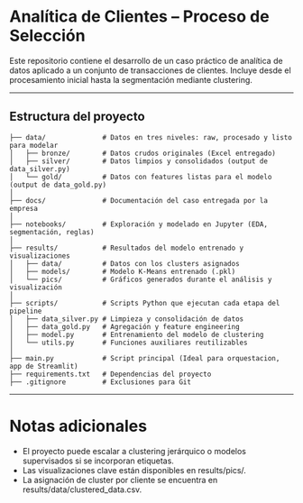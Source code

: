 # Analítica de Clientes – Proceso de Selección

Este repositorio contiene el desarrollo de un caso práctico de analítica de datos aplicado a un conjunto de transacciones de clientes. Incluye desde el procesamiento inicial hasta la segmentación mediante clustering.

---

## Estructura del proyecto

```text
├── data/              # Datos en tres niveles: raw, procesado y listo para modelar
│   ├── bronze/        # Datos crudos originales (Excel entregado)
│   ├── silver/        # Datos limpios y consolidados (output de data_silver.py)
│   └── gold/          # Datos con features listas para el modelo (output de data_gold.py)
│
├── docs/              # Documentación del caso entregada por la empresa
│
├── notebooks/         # Exploración y modelado en Jupyter (EDA, segmentación, reglas)
│
├── results/           # Resultados del modelo entrenado y visualizaciones
│   ├── data/          # Datos con los clusters asignados
│   ├── models/        # Modelo K-Means entrenado (.pkl)
│   └── pics/          # Gráficos generados durante el análisis y visualización
│
├── scripts/           # Scripts Python que ejecutan cada etapa del pipeline
│   ├── data_silver.py # Limpieza y consolidación de datos
│   ├── data_gold.py   # Agregación y feature engineering
│   ├── model.py       # Entrenamiento del modelo de clustering
│   └── utils.py       # Funciones auxiliares reutilizables
│
├── main.py            # Script principal (Ideal para orquestacion, app de Streamlit)
├── requirements.txt   # Dependencias del proyecto
├── .gitignore         # Exclusiones para Git
```
---
# Notas adicionales

 * El proyecto puede escalar a clustering jerárquico o modelos supervisados si se incorporan etiquetas.
 * Las visualizaciones clave están disponibles en results/pics/.
 * La asignación de cluster por cliente se encuentra en results/data/clustered_data.csv.


